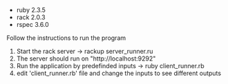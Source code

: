 - ruby 2.3.5
- rack 2.0.3
- rspec 3.6.0

Follow the instructions to run the program

1. Start the rack server  -> rackup server_runner.ru
2. The server should run on "http://localhost:9292"
3. Run the application by predefinded inputs -> ruby client_runner.rb
4. edit 'client_runner.rb' file and change the inputs to see different outputs
